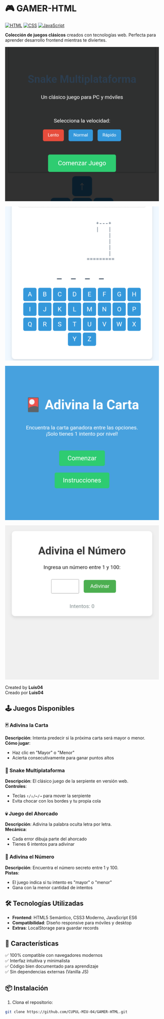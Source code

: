# 🎮 GAMER-HTML

[![HTML](https://img.shields.io/badge/HTML5-E34F26?style=for-the-badge&logo=html5&logoColor=white)](https://developer.mozilla.org/es/docs/Web/HTML)
[![CSS](https://img.shields.io/badge/CSS3-1572B6?style=for-the-badge&logo=css3&logoColor=white)](https://developer.mozilla.org/es/docs/Web/CSS)
[![JavaScript](https://img.shields.io/badge/JavaScript-F7DF1E?style=for-the-badge&logo=javascript&logoColor=black)](https://developer.mozilla.org/es/docs/Web/JavaScript)

**Colección de juegos clásicos** creados con tecnologías web. Perfecta para aprender desarrollo frontend mientras te diviertes.

![Captura de pantalla del repositorio](https://github.com/CUPUL-MIU-04/GAMER-HTML/blob/master/Snake-Multiplataforma/assets/Snake-Multiplataforma2.png)

![Captura de pantalla del repositorio](https://github.com/CUPUL-MIU-04/GAMER-HTML/blob/master/Juego-del-Ahorcado/assets/Juego-del-Ahorcado2.png)

![Captura de pantalla del repositorio](https://github.com/CUPUL-MIU-04/GAMER-HTML/blob/master/Adivina-la-Carta/assets/Adivina-la-Carta2.png)

![Captura de pantalla del repositorio](https://github.com/CUPUL-MIU-04/GAMER-HTML/blob/master/Adivina-el-N%C3%BAmero/assets/Adivina-el-N%C3%BAmero2.png)

Created by **Luis04**  
Creado por **Luis04**

## 🕹️ Juegos Disponibles

### 🃏 Adivina la Carta
**Descripción**: Intenta predecir si la próxima carta será mayor o menor.  
**Cómo jugar**:
- Haz clic en "Mayor" o "Menor"
- Acierta consecutivamente para ganar puntos altos

### 🐍 Snake Multiplataforma
**Descripción**: El clásico juego de la serpiente en versión web.  
**Controles**:
- Teclas `↑/↓/←/→` para mover la serpiente
- Evita chocar con los bordes y tu propia cola

### 💀 Juego del Ahorcado
**Descripción**: Adivina la palabra oculta letra por letra.  
**Mecánica**:
- Cada error dibuja parte del ahorcado
- Tienes 6 intentos para adivinar

### 🔢 Adivina el Número
**Descripción**: Encuentra el número secreto entre 1 y 100.  
**Pistas**:
- El juego indica si tu intento es "mayor" o "menor"
- Gana con la menor cantidad de intentos

## 🛠️ Tecnologías Utilizadas
- **Frontend**: HTML5 Semántico, CSS3 Moderno, JavaScript ES6
- **Compatibilidad**: Diseño responsive para móviles y desktop
- **Extras**: LocalStorage para guardar records

## 🌟 Características
✅ 100% compatible con navegadores modernos  
✅ Interfaz intuitiva y minimalista  
✅ Código bien documentado para aprendizaje  
✅ Sin dependencias externas (Vanilla JS)

## 📦 Instalación
1. Clona el repositorio:
```bash
git clone https://github.com/CUPUL-MIU-04/GAMER-HTML.git
